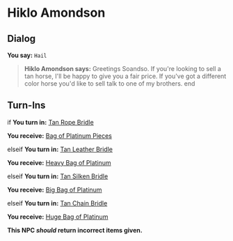 # Hiklo Amondson
## Dialog

**You say:** `Hail`



>**Hiklo Amondson says:** Greetings Soandso. If you're looking to sell a tan horse, I'll be happy to give you a fair price.  If you've got a different color horse you'd like to sell talk to one of my brothers.
end

## Turn-Ins



if **You turn in:** [Tan Rope Bridle](/item/21800)


 **You receive:**  [Bag of Platinum Pieces](/item/21820) 


elseif **You turn in:** [Tan Leather Bridle](/item/21801)


 **You receive:**  [Heavy Bag of Platinum](/item/21821) 


elseif **You turn in:** [Tan Silken Bridle](/item/21802)


 **You receive:**  [Big Bag of Platinum](/item/21822) 


elseif **You turn in:** [Tan Chain Bridle](/item/21803)


 **You receive:**  [Huge Bag of Platinum](/item/21823) 

**This NPC *should* return incorrect items given.**





